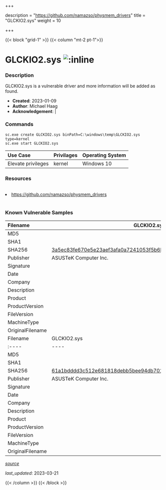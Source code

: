 +++

description = "https://github.com/namazso/physmem_drivers"
title = "GLCKIO2.sys"
weight = 10

+++


{{< block "grid-1" >}}
{{< column "mt-2 pt-1">}}


# GLCKIO2.sys ![:inline](/images/twitter_verified.png) 


### Description

GLCKIO2.sys is a vulnerable driver and more information will be added as found.

- **Created**: 2023-01-09
- **Author**: Michael Haag
- **Acknowledgement**:  | [](https://twitter.com/)

### Commands

```
sc.exe create GLCKIO2.sys binPath=C:\windows\temp\GLCKIO2.sys type=kernel
sc.exe start GLCKIO2.sys
```

| Use Case | Privilages | Operating System | 
|:---- | ---- | ---- |
| Elevate privileges | kernel | Windows 10 |

### Resources
<br>
<li><a href=" https://github.com/namazso/physmem_drivers"> https://github.com/namazso/physmem_drivers</a></li>
<br>

### Known Vulnerable Samples

| Filename | GLCKIO2.sys |
|:---- | ---- | 
| MD5 | <a href="https://www.virustotal.com/gui/file/"></a> |
| SHA1 | <a href="https://www.virustotal.com/gui/file/"></a> |
| SHA256 | <a href="https://www.virustotal.com/gui/file/3a5ec83fe670e5e23aef3afa0a7241053f5b6be5e6ca01766d6b5f9177183c25">3a5ec83fe670e5e23aef3afa0a7241053f5b6be5e6ca01766d6b5f9177183c25</a> |
| Publisher | ASUSTeK Computer Inc. |
| Signature |  |
| Date |  |
| Company |  |
| Description |  |
| Product |  |
| ProductVersion |  |
| FileVersion |  |
| MachineType |  |
| OriginalFilename |  |
| Filename | GLCKIO2.sys |
|:---- | ---- | 
| MD5 | <a href="https://www.virustotal.com/gui/file/"></a> |
| SHA1 | <a href="https://www.virustotal.com/gui/file/"></a> |
| SHA256 | <a href="https://www.virustotal.com/gui/file/61a1bdddd3c512e681818debb5bee94db701768fc25e674fcad46592a3259bd0">61a1bdddd3c512e681818debb5bee94db701768fc25e674fcad46592a3259bd0</a> |
| Publisher | ASUSTeK Computer Inc. |
| Signature |  |
| Date |  |
| Company |  |
| Description |  |
| Product |  |
| ProductVersion |  |
| FileVersion |  |
| MachineType |  |
| OriginalFilename |  |



[*source*](https://github.com/magicsword-io/LOLDrivers/tree/main/yaml/glckio2.sys.yml)

*last_updated:* 2023-03-21








{{< /column >}}
{{< /block >}}
